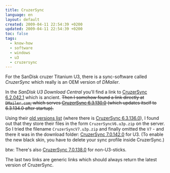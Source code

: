 ```yaml
---
title: CruzerSync
language: en
layout: default
created: 2009-04-11 22:54:39 +0200
updated: 2009-04-11 22:54:39 +0200
toc: false
tags:
  - know-how
  - software
  - windows
  - u3
  - cruzersync
---
```

For the SanDisk cruzer Titanium U3, there is a sync-software called *CruzerSync* which really is an OEM version of *DMailer*.

In the *SanDisk U3 Download Central* you'll find a link to [CruzerSync 6.2.042.1](http://u3.sandisk.com/download/apps/CruzerSync.u3p)
which is ancient. <del>Then I somehow found a link directly at `DMailer.com`, which serves [CruzerSync 6.3.130.0](http://www.dmailer.com/CruzerSync.u3p)
(which updates itself to 6.3.134.0 after startup).</del>

Using their [old versions list](http://www.dmailer.com/web/index.php/support/anciennesVersions)
(where there is [CruzerSync 6.3.136.0](http://www.dmailer.org/download/old_release/u3/CruzerSyncV6.u3p.zip)), I found
out that they store their files in the form `CruzerSyncV6.u3p.zip` on the server. So I tried the filename
`CruzerSyncV7.u3p.zip` and finally omitted the `V7` - and there it was in the download folder:
[CruzerSync 7.0.142.0](http://www.dmailer.org/download/CruzerSync.u3p.zip) for U3. (To enable the new black skin, you
have to delete your sync profile inside CruzerSync.)

btw: There's also [CruzerSync 7.0.138.0](http://www.dmailer.org/download/CruzerSync.zip) for non-U3-sticks.

<p><div class="noteclassic">
The last two links are generic links which should always return the latest version of CruzerSync.
</div></p>

